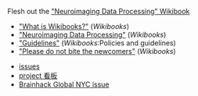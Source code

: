Flesh out the ["Neuroimaging Data Processing" Wikibook](https://en.wikibooks.org/wiki/Neuroimaging_Data_Processing)

<div style="list-style-image: url('https://upload.wikimedia.org/wikipedia/commons/thumb/f/fa/Wikibooks-logo.svg/12px-Wikibooks-logo.svg.png');" markdown="1">

* ["What is Wikibooks?"](https://en.wikibooks.org/wiki/Wikibooks:What_is_Wikibooks) (*Wikibooks*)
* ["Neuroimaging Data Processing"](https://en.wikibooks.org/wiki/Neuroimaging_Data_Processing) (*Wikibooks*)
* ["Guidelines"](https://en.wikibooks.org/wiki/Wikibooks:Policies_and_guidelines#Guidelines) (*Wikibooks*:Policies and guidelines)
* ["Please do not bite the newcomers"](https://en.wikibooks.org/wiki/Wikibooks:Please_do_not_bite_the_newcomers) (*Wikibooks*)

</div>
<div style="list-style-image: url('https://upload.wikimedia.org/wikipedia/commons/thumb/9/95/Font_Awesome_5_brands_github.svg/12px-Font_Awesome_5_brands_github.svg.png');" markdown="1">

* [issues](https://github.com/shnizzedy/Flesh-out-Neuroimaging-Data-Processing-Wikibook/issues)
* [project 看板](https://github.com/shnizzedy/Flesh-out-Neuroimaging-Data-Processing-Wikibook/projects/1)
* [Brainhack Global NYC issue](https://github.com/brainhacknyc/2021/issues/6)

</div>